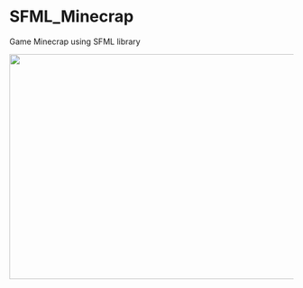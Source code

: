 # SFML_Minecrap
Game Minecrap using SFML library


<div width="100%" align="center">
  <img src="https://media.giphy.com/media/nFSYvGDz5YrtvHDkTB/giphy.gif" width="600" height="400" />  
</div>


